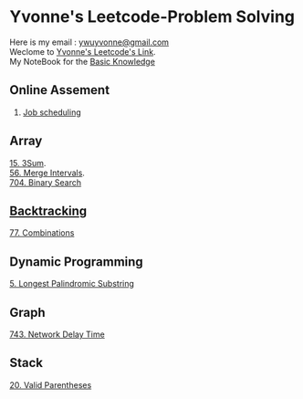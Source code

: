 # Yvonne's Leetcode-Problem Solving
Here is my email : <ywuyvonne@gmail.com>\
Weclome to [Yvonne's Leetcode's Link](leetcode-cn.com/u/yvonnewu/).     
My NoteBook for the [Basic Knowledge](https://github.com/Luchanaaaaa/LeetCode/blob/main/baseKnowledge.md)

## Online Assement 
1. [Job scheduling](https://github.com/Luchanaaaaa/LeetCode/issues/2)
## Array
[15. 3Sum](https://github.com/Luchanaaaaa/LeetCode/issues/11).   
[56. Merge Intervals](https://github.com/Luchanaaaaa/LeetCode/issues/4).       
[704. Binary Search](https://github.com/Luchanaaaaa/LeetCode/issues/5)
 
## [Backtracking](https://github.com/Luchanaaaaa/LeetCode/issues/12)
[77. Combinations](https://github.com/Luchanaaaaa/LeetCode/issues/3)


 
## Dynamic Programming
[5. Longest Palindromic Substring](https://github.com/Luchanaaaaa/LeetCode/issues/6)

## Graph
[743. Network Delay Time](https://github.com/Luchanaaaaa/LeetCode/issues/10)

## Stack
[20. Valid Parentheses]([./Stack/stackQuestion.md](https://github.com/Luchanaaaaa/LeetCode/issues/1))


